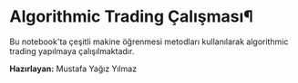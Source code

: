 # Algorithmic Trading Çalışması¶

Bu notebook'ta çeşitli makine öğrenmesi metodları kullanılarak algorithmic trading yapılmaya çalışılmaktadır.

**Hazırlayan:** Mustafa Yağız Yılmaz
